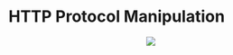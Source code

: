 # HTTP Protocol Manipulation

<p align="center">
<img src="http://blogs.innovationm.com/wp-content/uploads/2016/10/HTTP-Protocol-624x248.png">
</p>
